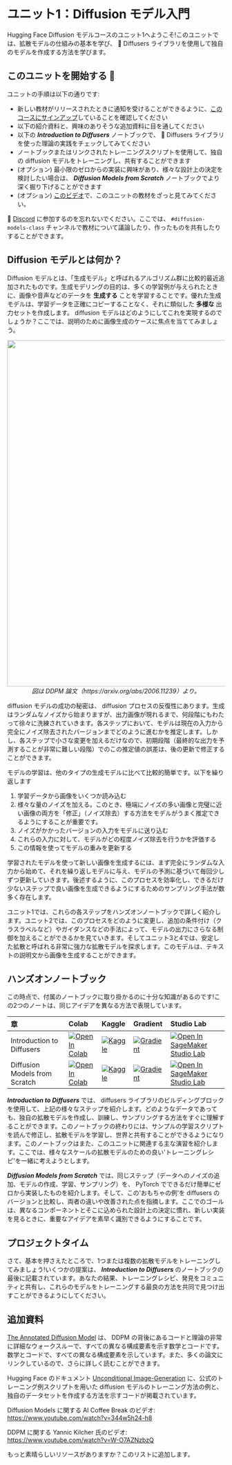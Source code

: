 # ユニット1：Diffusion モデル入門

Hugging Face Diffusion モデルコースのユニット1へようこそ!このユニットでは、拡散モデルの仕組みの基本を学び、
🤗 Diffusers ライブラリを使用して独自のモデルを作成する方法を学びます。

## このユニットを開始する :rocket:

ユニットの手順は以下の通りです:

- 新しい教材がリリースされたときに通知を受けることができるように、[このコースにサインアップ](https://huggingface.us17.list-manage.com/subscribe?u=7f57e683fa28b51bfc493d048&id=ef963b4162)していることを確認してください
- 以下の紹介資料と、興味のありそうな追加資料に目を通してください
- 以下の _**Introduction to Diffusers**_ ノートブックで、 🤗 Diffusers ライブラリを使った理論の実践をチェックしてみてください
- ノートブックまたはリンクされたトレーニングスクリプトを使用して、独自の diffusion モデルをトレーニングし、共有することができます
- (オプション) 最小限のゼロからの実装に興味があり、様々な設計上の決定を検討したい場合は、 _**Diffusion Models from Scratch**_ ノートブックでより深く掘り下げることができます
- (オプション) [このビデオ](https://www.youtube.com/watch?v=09o5cv6u76c)で、このユニットの教材をざっと見てみてください。


:loudspeaker: [Discord](https://huggingface.co/join/discord) に参加するのを忘れないでください。ここでは、 `#diffusion-models-class` チャンネルで教材について議論したり、作ったものを共有したりすることができます。

## Diffusion モデルとは何か？

Diffusion モデルとは、「生成モデル」と呼ばれるアルゴリズム群に比較的最近追加されたものです。生成モデリングの目的は、多くの学習例が与えられたときに、画像や音声などのデータを **生成する** ことを学習することです。優れた生成モデルは、学習データを正確にコピーすることなく、それに類似した **多様な** 出力セットを作成します。 diffusion モデルはどのようにしてこれを実現するのでしょうか？ここでは、説明のために画像生成のケースに焦点を当ててみましょう。

<p align="center">
    <img src="https://user-images.githubusercontent.com/10695622/174349667-04e9e485-793b-429a-affe-096e8199ad5b.png" width="800"/>
    <br>
    <em> 図は DDPM 論文（https://arxiv.org/abs/2006.11239）より。 </em>
<p>

diffusion モデルの成功の秘密は、 diffusion プロセスの反復性にあります。生成はランダムなノイズから始まりますが、出力画像が現れるまで、何段階にもわたって徐々に洗練されていきます。各ステップにおいて、モデルは現在の入力から完全にノイズ除去されたバージョンまでどのように進むかを推定します。しかし、各ステップで小さな変更を加えるだけなので、初期段階（最終的な出力を予測することが非常に難しい段階）でのこの推定値の誤差は、後の更新で修正することができます。

モデルの学習は、他のタイプの生成モデルに比べて比較的簡単です。以下を繰り返します
1) 学習データから画像をいくつか読み込む
2) 様々な量のノイズを加える。このとき、極端にノイズの多い画像と完璧に近い画像の両方を「修正」（ノイズ除去）する方法をモデルがうまく推定できるようにすることが重要です。
3) ノイズがかかったバージョンの入力をモデルに送り込む
4) これらの入力に対して、モデルがどの程度ノイズ除去を行うかを評価する
5) この情報を使ってモデルの重みを更新する

学習されたモデルを使って新しい画像を生成するには、まず完全にランダムな入力から始めて、それを繰り返しモデルに与え、モデルの予測に基づいて毎回少しずつ更新していきます。後述するように、このプロセスを効率化し、できるだけ少ないステップで良い画像を生成できるようにするためのサンプリング手法が数多く存在します。

ユニット1では、これらの各ステップをハンズオンノートブックで詳しく紹介します。ユニット2では、このプロセスをどのように変更し、追加の条件付け（クラスラベルなど）やガイダンスなどの手法によって、モデルの出力にさらなる制御を加えることができるかを見ていきます。そしてユニット3と4では、安定した拡散と呼ばれる非常に強力な拡散モデルを探求します。このモデルは、テキストの説明文から画像を生成することができます。

## ハンズオンノートブック

この時点で、付属のノートブックに取り掛かるのに十分な知識があるのです!この2つのノートは、同じアイデアを異なる方法で表現しています。

| 章                                     | Colab                                                                                                                                                                                               | Kaggle                                                                                                                                                                                                   | Gradient                                                                                                                                                                               | Studio Lab                                                                                                                                                                                                   |
|:--------------------------------------------|:----------------------------------------------------------------------------------------------------------------------------------------------------------------------------------------------------|:---------------------------------------------------------------------------------------------------------------------------------------------------------------------------------------------------------|:---------------------------------------------------------------------------------------------------------------------------------------------------------------------------------------|:-------------------------------------------------------------------------------------------------------------------------------------------------------------------------------------------------------------|
| Introduction to Diffusers                                | [![Open In Colab](https://colab.research.google.com/assets/colab-badge.svg)](https://colab.research.google.com/github/huggingface/diffusion-models-class/blob/main/unit1/01_introduction_to_diffusers.ipynb)              | [![Kaggle](https://kaggle.com/static/images/open-in-kaggle.svg)](https://kaggle.com/kernels/welcome?src=https://github.com/huggingface/diffusion-models-class/blob/main/unit1/01_introduction_to_diffusers.ipynb)              | [![Gradient](https://assets.paperspace.io/img/gradient-badge.svg)](https://console.paperspace.com/github/huggingface/diffusion-models-class/blob/main/unit1/01_introduction_to_diffusers.ipynb)              | [![Open In SageMaker Studio Lab](https://studiolab.sagemaker.aws/studiolab.svg)](https://studiolab.sagemaker.aws/import/github/huggingface/diffusion-models-class/blob/main/unit1/01_introduction_to_diffusers.ipynb)              |
| Diffusion Models from Scratch                                | [![Open In Colab](https://colab.research.google.com/assets/colab-badge.svg)](https://colab.research.google.com/github/huggingface/diffusion-models-class/blob/main/unit1/02_diffusion_models_from_scratch.ipynb)              | [![Kaggle](https://kaggle.com/static/images/open-in-kaggle.svg)](https://kaggle.com/kernels/welcome?src=https://github.com/huggingface/diffusion-models-class/blob/main/unit1/02_diffusion_models_from_scratch.ipynb)              | [![Gradient](https://assets.paperspace.io/img/gradient-badge.svg)](https://console.paperspace.com/github/huggingface/diffusion-models-class/blob/main/unit1/02_diffusion_models_from_scratch.ipynb)              | [![Open In SageMaker Studio Lab](https://studiolab.sagemaker.aws/studiolab.svg)](https://studiolab.sagemaker.aws/import/github/huggingface/diffusion-models-class/blob/main/unit1/02_diffusion_models_from_scratch.ipynb)              |

_**Introduction to Diffusers**_ では、 diffusers ライブラリのビルディングブロックを使用して、上記の様々なステップを紹介します。どのようなデータであっても、独自の拡散モデルを作成し、訓練し、サンプリングする方法をすぐに理解することができます。このノートブックの終わりには、サンプルの学習スクリプトを読んで修正し、拡散モデルを学習し、世界と共有することができるようになります。このノートブックはまた、このユニットに関連する主な演習を紹介します。ここでは、様々なスケールの拡散モデルのための良い'トレーニングレシピ'を一緒に考えようとします。

_**Diffusion Models from Scratch**_ では、同じステップ（データへのノイズの追加、モデルの作成、学習、サンプリング）を、 PyTorch でできるだけ簡単にゼロから実装したものを紹介します。そして、この'おもちゃの例'を diffusers のバージョンと比較し、両者の違いや改善された点を指摘します。ここでのゴールは、異なるコンポーネントとそこに込められた設計上の決定に慣れ、新しい実装を見るときに、重要なアイデアを素早く識別できるようにすることです。

## プロジェクトタイム

さて、基本を押さえたところで、1つまたは複数の拡散モデルをトレーニングしてみましょう!いくつかの提案は、 _**Introduction to Diffusers**_ のノートブックの最後に記載されています。あなたの結果、トレーニングレシピ、発見をコミュニティと共有し、これらのモデルをトレーニングする最良の方法を共同で見つけ出すことができるようにしてください。

## 追加資料

[The Annotated Diffusion Model](https://huggingface.co/blog/annotated-diffusion) は、 DDPM の背後にあるコードと理論の非常に詳細なウォークスルーで、すべての異なる構成要素を示す数学とコードです。
 数学とコードで、すべての異なる構成要素を示しています。また、多くの論文にリンクしているので、さらに詳しく読むことができます。

Hugging Face のドキュメント [Unconditional Image-Generation](https://huggingface.co/docs/diffusers/training/unconditional_training) に、公式のトレーニング例スクリプトを用いた diffusion モデルのトレーニング方法の例と、独自のデータセットを作成する方法を示すコードが掲載されています。

Diffusion Models に関する AI Coffee Break のビデオ: https://www.youtube.com/watch?v=344w5h24-h8

DDPM に関する Yannic Kilcher 氏のビデオ: https://www.youtube.com/watch?v=W-O7AZNzbzQ

もっと素晴らしいリソースがありますか？このリストに追加します。
